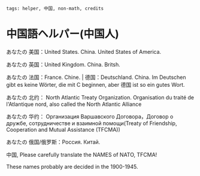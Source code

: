 ```
tags: helper, 中国, non-math, credits
```

# 中国語ヘルパー(中国人)

あなたの 美国：United States. China. United States of America.

あなたの 英国：United Kingdom. China. Britsh.

あなたの 法国：France. Chine. | 德国：Deutschland. China. Im Deutschen gibt es keine Wörter, die mit C beginnen, aber 德国 ist so ein gutes Wort.

あなたの 北约： North Atlantic Treaty Organization. Organisation du traité de l'Atlantique nord, also called the North Atlantic Alliance

あなたの 华约： Организация Варшавского Договора，Договор о дружбе, сотрудничестве и взаимной помощи(Treaty of Friendship, Cooperation and Mutual Assistance (TFCMA))

あなたの 俄国/俄罗斯：Россия. Китай.

中国, Please carefully translate the NAMES of NATO, TFCMA!

These names probably are decided in the 1900-1945.

<!--
韩国，日本国
-->

<!---------
Why is English language GREAT? Because they contain more biases than other languages.

So it has a good name/credit in other languages, but on the contrary, English doesn't hold this and more hidden, which is learned from French.

That's. Credits.


I also don't see a normal Iranian dislike the US, but on the contrary, an American may dislike Iranian even they don't know them. Many rules follow this.

And, it's not RACISM.
---------->

<!--
Englishes are the most who don't deserve their names in the China, Iran or some places. Whether it's morality, racism(Americans are quite hypocritical, everyone not Europeans know that) or bias.

Change the names about USA and UK to hold a proper atitude, we finished a lot of problems.
-->